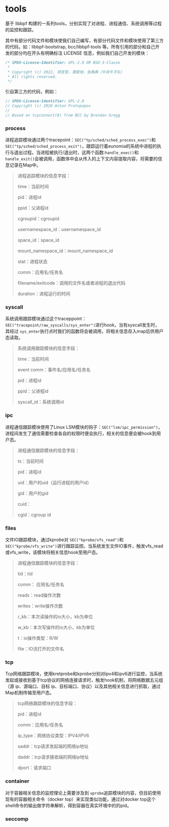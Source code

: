 # tools

基于 libbpf 构建的一系列tools，分别实现了对进程、进程通信、系统调用等过程的监控和跟踪。

其中有部分代码文件和模块使我们自己编写，有部分代码文件和模块使用了第三方的代码，如：libbpf-bootstrap, bcc/libbpf-tools 等。所有引用的部分和自己开发的部分均在开头有明确标注 LICENSE 信息，例如我们自己开发的模块：

```c
/* SPDX-License-Identifier: GPL-2.0 OR BSD-3-Clause
 *
 * Copyright (c) 2022, 郑昱笙，濮雯旭，张典典（牛校牛子队）
 * All rights reserved.
 */
```

引自第三方的代码，例如：

```c
// SPDX-License-Identifier: GPL-2.0
// Copyright (c) 2020 Anton Protopopov
//
// Based on tcpconnect(8) from BCC by Brendan Gregg
```

### process

进程追踪模块通过两个tracepoint：``SEC("tp/sched/sched_process_exec")``和 ``SEC("tp/sched/sched_process_exit")``，跟踪运行着eunomia的系统中进程的执行与退出过程。当进程被执行/退出时，这两个函数:``handle_exec()``和 ``handle_exit()``会被调用，函数体中会从传入的上下文内容提取内容，将需要的信息记录在Map中。

> 进程追踪模块的信息字段：
>
> time：当前时间
>
> pid：进程id
>
> ppid：父进程id
>
> cgroupid：cgroupid
>
> usernamespace_id：usernamespace_id
>
> space_id：space_id
>
> mount_namespace_id：mount_namespace_id
>
> stat：进程状态
>
> comm：应用名/任务名
>
> filename/exitcode：调用的文件名或者进程的退出代码
>
> duration：进程运行的时间

### syscall

系统调用跟踪模块通过这个traceppoint：``SEC("tracepoint/raw_syscalls/sys_enter")``进行hook，当有syscall发生时，其经过 `sys_enter`执行点时我们的函数将会被调用，将相关信息存入map后供用户态读取。

> 系统调用跟踪模块的信息字段：
>
> time：当前时间
>
> event comm：事件名/应用名/任务名
>
> pid：进程id
>
> ppid：父进程id
>
> syscall_id：系统调用id
>

### ipc

进程通信跟踪模块使用了Linux LSM模块的钩子：``SEC("lsm/ipc_permission")``，进程间发生了通信需要检查各自的权限时便会执行，相关的信息便会被hook到用户态。

> 进程通信跟踪模块的信息字段：
>
> ts：当前时间
>
> pid：进程id
>
> uid：用户的uid（运行进程的用户id）
>
> gid：用户的gid
>
> cuid：
>
> cgid：cgroup id

### files

文件IO跟踪模块，通过kprobe对 ``SEC("kprobe/vfs_read")``和 ``SEC("kprobe/vfs_write")``进行跟踪监控。当系统发生文件IO事件，触发vfs_read或vfs_write，该模块将相关信息hook至用户态。

> 进程通信跟踪模块的信息字段：
>
> tid：tid
>
> comm： 应用名/任务名
>
> reads：read操作次数
>
> writes：write操作次数
>
> r_kb：本次读操作的io大小，kb为单位
>
> w_kb：本次写操作的io大小，kb为单位
>
> t：io操作类型：R/W
>
> file：IO流打开的文件名

### tcp

Tcp网络跟踪模块，使用kretprobe和kprobe分别对ipv4和ipv6进行监控，当系统发起或接收到基于tcp协议的网络连接请求时，触发hook机制，将网络数据五元组（源 ip、源端口、目标 ip、目标端口、协议）以及其他相关信息进行抓取，通过Map机制传输至用户态。

> tcp网络跟踪模块的信息字段：
>
> pid：进程id
>
> comm：应用名/任务名
>
> ip_type：网络协议类型：IPV4/IPV6
>
> saddr：tcp请求发起端的网络ip地址
>
> daddr：tcp请求接收端的网络ip地址
>
> dport：请求端口

### container

对于容器相关信息的监控理论上需要涉及到 `uprobe`追踪模块的内容，但目前使用现有的容器相关命令（docker top）来实现类似功能，通过对docker top这个shell命令的输出做字符串解析，得到容器在真实环境中的的pid。

### seccomp
